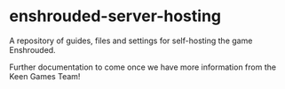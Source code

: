 # enshrouded-server-hosting
A repository of guides, files and settings for self-hosting the game Enshrouded.


Further documentation to come once we have more information from the Keen Games Team!
